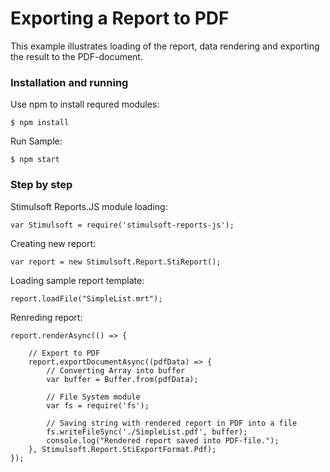 # Exporting a Report to PDF

This example illustrates loading of the report, data rendering and exporting the result to the PDF-document.

### Installation and running
Use npm to install requred modules:

    $ npm install

Run Sample:

    $ npm start

### Step by step
Stimulsoft Reports.JS module loading:

    var Stimulsoft = require('stimulsoft-reports-js');

Creating new report:

    var report = new Stimulsoft.Report.StiReport();

Loading sample report template:

    report.loadFile("SimpleList.mrt");

Renreding report:

    report.renderAsync(() => {
        
        // Export to PDF
        report.exportDocumentAsync((pdfData) => {
            // Converting Array into buffer
            var buffer = Buffer.from(pdfData);

            // File System module
            var fs = require('fs');

            // Saving string with rendered report in PDF into a file
            fs.writeFileSync('./SimpleList.pdf', buffer);
            console.log("Rendered report saved into PDF-file.");
        }, Stimulsoft.Report.StiExportFormat.Pdf);
    });
    
